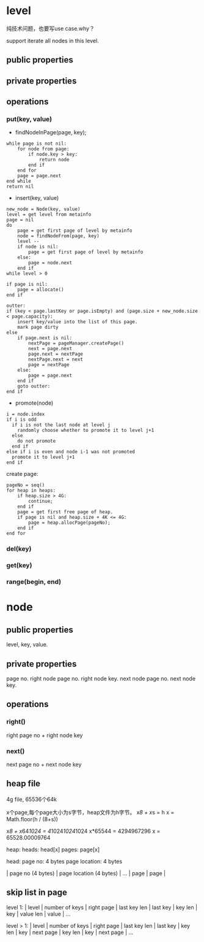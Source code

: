 # level
纯技术问题，也要写use case.why？

support iterate all nodes in this level.

## public properties

## private properties

## operations
### put(key, value)
- findNodeInPage(page, key);
```
while page is not nil:
	for node from page:
		if node.key > key:
			return node
		end if
	end for
	page = page.next
end while
return nil
```
- insert(key, value)
```
new_node = Node(key, value)
level = get level from metainfo
page = nil
do 
	page = get first page of level by metainfo
	node = findNodeFrom(page, key)
	level --
	if node is nil:
		page = get first page of level by metainfo
	else:
		page = node.next
	end if
while level > 0

if page is nil:
	page = allocate()
end if

outter:
if (key < page.lastKey or page.isEmpty) and (page.size + new_node.size  < page.capacity):
	insert key/value into the list of this page.
	mark page dirty
else
	if page.next is nil:
		nextPage = pageManager.createPage()
		next = page.next
		page.next = nextPage
		nextPage.next = next
		page = nextPage
	else:
		page = page.next
	end if
	goto outter:
end if
```

- promote(node)
```
i = node.index
if i is odd 
  if i is not the last node at level j
    randomly choose whether to promote it to level j+1
  else
    do not promote
  end if
else if i is even and node i-1 was not promoted
  promote it to level j+1
end if
```

create page:
```
pageNo = seq()
for heap in heaps:
    if heap.size > 4G:
		continue;
	end if
	page = get first free page of heap.
	if page is nil and heap.size + 4K <= 4G:
		page = heap.allocPage(pageNo);
	end if
end for
```
### del(key)
### get(key)
### range(begin, end)

# node
## public properties
level, key, value.

## private properties
page no.
right node page no.
right node key.
next node page no.
next node key.

## operations
### right()
right page no + right node key

### next()
next page no + next node key

## heap file
4g file, 65536个64k

x个page,每个page大小为s字节，heap文件为h字节。
x*8 + x*s = h
x = Math.floor(h / (8+s))

x*8 + x*64*1024 = 4*1024*1024*1024
x*65544 = 4294967296
x = 65528.00009764

heap:
	heads: head[x]
	pages: page[x]

head:
	page no: 4 bytes
	page location: 4 bytes

| page no (4 bytes) | page location (4 bytes) | ... | page | page |

## skip list in page
level 1:
| level | number of keys | right page | last key len | last key | key len | key | value len | value | ...

level > 1:
| level | number of keys | right page | last key len | last key | key len | key | next page | key len | key | next page | ...
